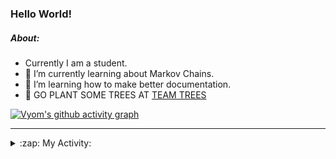 ### Hello World!

##### About:
- Currently I am a student.
- 🌱 I’m currently learning about Markov Chains.
- 🌱 I’m learning how to make better documentation.
- 🌱 GO PLANT SOME TREES AT [TEAM TREES](https://teamtrees.org/)

[![Vyom's github activity graph](https://activity-graph.herokuapp.com/graph?username=Vyvy-vi)](https://github.com/ashutosh00710/github-readme-activity-graph)

---
<details>
  <summary>:zap: My Activity:</summary>
  
<!--START_SECTION:waka-->
![Code Time](http://img.shields.io/badge/Code%20Time-798%20hrs%2035%20mins-blue)

**I'm a Night 🦉** 

```text
🌞 Morning    72 commits     ██░░░░░░░░░░░░░░░░░░░░░░░   8.87% 
🌆 Daytime    195 commits    ██████░░░░░░░░░░░░░░░░░░░   24.01% 
🌃 Evening    274 commits    ████████░░░░░░░░░░░░░░░░░   33.74% 
🌙 Night      271 commits    ████████░░░░░░░░░░░░░░░░░   33.37%

```
📅 **I'm Most Productive on Sunday** 

```text
Monday       78 commits     ██░░░░░░░░░░░░░░░░░░░░░░░   9.61% 
Tuesday      137 commits    ████░░░░░░░░░░░░░░░░░░░░░   16.87% 
Wednesday    129 commits    ████░░░░░░░░░░░░░░░░░░░░░   15.89% 
Thursday     109 commits    ███░░░░░░░░░░░░░░░░░░░░░░   13.42% 
Friday       107 commits    ███░░░░░░░░░░░░░░░░░░░░░░   13.18% 
Saturday     88 commits     ██░░░░░░░░░░░░░░░░░░░░░░░   10.84% 
Sunday       164 commits    █████░░░░░░░░░░░░░░░░░░░░   20.2%

```


📊 **This Week I Spent My Time On** 

```text
🔥 Editors: 
VS Code                  1 hr 47 mins        ██████████████████████░░░   87.97% 
Vim                      14 mins             ███░░░░░░░░░░░░░░░░░░░░░░   12.03%

🐱‍💻 Projects: 
CSF                      1 hr 44 mins        █████████████████████░░░░   86.14% 
Unknown Project          14 mins             ███░░░░░░░░░░░░░░░░░░░░░░   12.03% 
Quiz-bot                 1 min               ░░░░░░░░░░░░░░░░░░░░░░░░░   1.56% 
file-utils               0 secs              ░░░░░░░░░░░░░░░░░░░░░░░░░   0.27% 
praise                   0 secs              ░░░░░░░░░░░░░░░░░░░░░░░░░   0.0%

```


 Last Updated on 29/05/2022 08:05:05 UTC
<!--END_SECTION:waka-->
</details>
